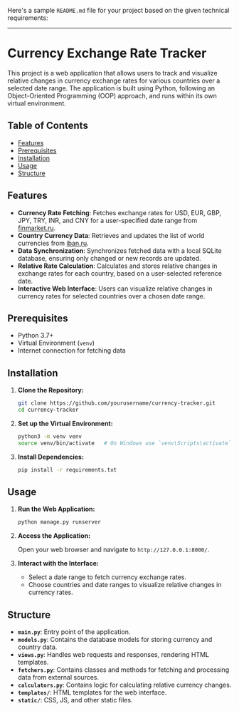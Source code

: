 Here's a sample `README.md` file for your project based on the given technical requirements:

---

# Currency Exchange Rate Tracker

This project is a web application that allows users to track and visualize relative changes in currency exchange rates for various countries over a selected date range. The application is built using Python, following an Object-Oriented Programming (OOP) approach, and runs within its own virtual environment.

## Table of Contents

- [Features](#features)
- [Prerequisites](#prerequisites)
- [Installation](#installation)
- [Usage](#usage)
- [Structure](#structure)

## Features

- **Currency Rate Fetching**: Fetches exchange rates for USD, EUR, GBP, JPY, TRY, INR, and CNY for a user-specified date range from [finmarket.ru](https://www.finmarket.ru).
- **Country Currency Data**: Retrieves and updates the list of world currencies from [iban.ru](https://www.iban.ru/currency-codes).
- **Data Synchronization**: Synchronizes fetched data with a local SQLite database, ensuring only changed or new records are updated.
- **Relative Rate Calculation**: Calculates and stores relative changes in exchange rates for each country, based on a user-selected reference date.
- **Interactive Web Interface**: Users can visualize relative changes in currency rates for selected countries over a chosen date range.

## Prerequisites

- Python 3.7+
- Virtual Environment (`venv`)
- Internet connection for fetching data

## Installation

1. **Clone the Repository:**

    ```bash
    git clone https://github.com/yourusername/currency-tracker.git
    cd currency-tracker
    ```

2. **Set up the Virtual Environment:**

    ```bash
    python3 -m venv venv
    source venv/bin/activate   # On Windows use `venv\Scripts\activate`
    ```

3. **Install Dependencies:**

    ```bash
    pip install -r requirements.txt
    ```

## Usage

1. **Run the Web Application:**

    ```bash
    python manage.py runserver
    ```

2. **Access the Application:**

   Open your web browser and navigate to `http://127.0.0.1:8000/`.

3. **Interact with the Interface:**
   - Select a date range to fetch currency exchange rates.
   - Choose countries and date ranges to visualize relative changes in currency rates.

## Structure

- **`main.py`**: Entry point of the application.
- **`models.py`**: Contains the database models for storing currency and country data.
- **`views.py`**: Handles web requests and responses, rendering HTML templates.
- **`fetchers.py`**: Contains classes and methods for fetching and processing data from external sources.
- **`calculators.py`**: Contains logic for calculating relative currency changes.
- **`templates/`**: HTML templates for the web interface.
- **`static/`**: CSS, JS, and other static files.
